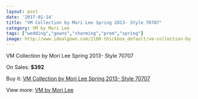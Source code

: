 ```yaml
---
layout: post
date: '2017-01-14'
title: "VM Collection by Mori Lee Spring 2013- Style 70707"
category: VM by Mori Lee
tags: ["wedding","gowns","charming","prom","spring"]
image: http://www.idealgown.com/2180-thickbox_default/vm-collection-by-mori-lee-spring-2013-style-70707.jpg
---
```

VM Collection by Mori Lee Spring 2013- Style 70707

On Sales: **$392**
<a href="https://www.idealgown.com/en/vm-by-mori-lee/1027-vm-collection-by-mori-lee-spring-2013-style-70707.html"><amp-img layout="responsive" width="600" height="600" src="//www.idealgown.com/2180-thickbox_default/vm-collection-by-mori-lee-spring-2013-style-70707.jpg" alt="VM Collection by Mori Lee Spring 2013- Style 70707 0" /></a>
<a href="https://www.idealgown.com/en/vm-by-mori-lee/1027-vm-collection-by-mori-lee-spring-2013-style-70707.html"><amp-img layout="responsive" width="600" height="600" src="//www.idealgown.com/2181-thickbox_default/vm-collection-by-mori-lee-spring-2013-style-70707.jpg" alt="VM Collection by Mori Lee Spring 2013- Style 70707 1" /></a>
<a href="https://www.idealgown.com/en/vm-by-mori-lee/1027-vm-collection-by-mori-lee-spring-2013-style-70707.html"><amp-img layout="responsive" width="600" height="600" src="//www.idealgown.com/2182-thickbox_default/vm-collection-by-mori-lee-spring-2013-style-70707.jpg" alt="VM Collection by Mori Lee Spring 2013- Style 70707 2" /></a>

Buy it: [VM Collection by Mori Lee Spring 2013- Style 70707](https://www.idealgown.com/en/vm-by-mori-lee/1027-vm-collection-by-mori-lee-spring-2013-style-70707.html "VM Collection by Mori Lee Spring 2013- Style 70707")

View more: [VM by Mori Lee](https://www.idealgown.com/en/13-vm-by-mori-lee "VM by Mori Lee")